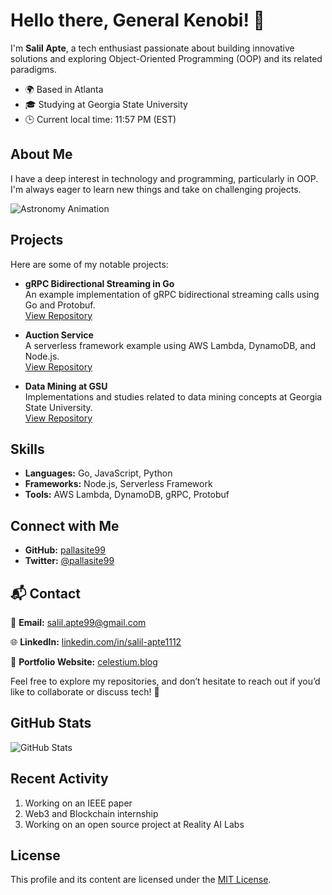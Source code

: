 # Hello there, General Kenobi! 👋

I'm **Salil Apte**, a tech enthusiast passionate about building innovative solutions and exploring Object-Oriented Programming (OOP) and its related paradigms.

- 🌍 Based in Atlanta
- 🎓 Studying at Georgia State University
- 🕒 Current local time: 11:57 PM (EST)

## About Me

I have a deep interest in technology and programming, particularly in OOP. I'm always eager to learn new things and take on challenging projects.

![Astronomy Animation](https://github.com/user-attachments/assets/b17664a5-f326-40a5-8856-dea985ce4069)

## Projects

Here are some of my notable projects:

- **gRPC Bidirectional Streaming in Go**  
  An example implementation of gRPC bidirectional streaming calls using Go and Protobuf.  
  [View Repository](https://github.com/pallasite99/gRPC-bidirectional-streaming-go)

- **Auction Service**  
  A serverless framework example using AWS Lambda, DynamoDB, and Node.js.  
  [View Repository](https://github.com/pallasite99/auction-service)

- **Data Mining at GSU**  
  Implementations and studies related to data mining concepts at Georgia State University.  
  [View Repository](https://github.com/pallasite99/Data-Mining-GSU)

## Skills

- **Languages:** Go, JavaScript, Python
- **Frameworks:** Node.js, Serverless Framework
- **Tools:** AWS Lambda, DynamoDB, gRPC, Protobuf

## Connect with Me

- **GitHub:** [pallasite99](https://github.com/pallasite99)
- **Twitter:** [@pallasite99](https://twitter.com/pallasite99)

## 📬 Contact  

📧 **Email:** salil.apte99@gmail.com  

🌐 **LinkedIn:** [linkedin.com/in/salil-apte1112](https://linkedin.com/in/salil-apte1112)

🎥 **Portfolio Website:** [celestium.blog](https://celestium.blog/about)  

Feel free to explore my repositories, and don’t hesitate to reach out if you’d like to collaborate or discuss tech! 🚀  

## GitHub Stats

![GitHub Stats](https://github-readme-stats.vercel.app/api?username=pallasite99&show_icons=true&theme=radical)

## Recent Activity

<!--START_SECTION:activity-->
1. Working on an IEEE paper
2. Web3 and Blockchain internship
3. Working on an open source project at Reality AI Labs
<!--END_SECTION:activity-->

## License

This profile and its content are licensed under the [MIT License](https://choosealicense.com/licenses/mit/).


